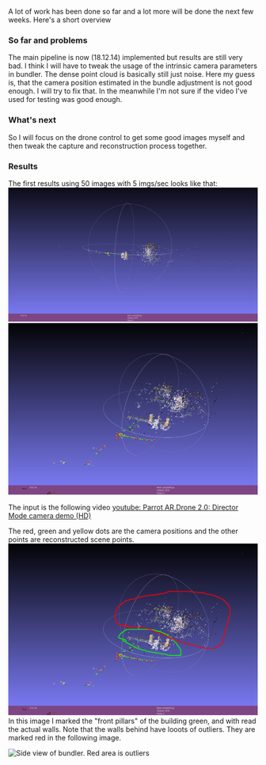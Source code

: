 A lot of work  has been done so far and a lot more will be done the next few weeks. Here's a short overview

### So far and problems
The main pipeline is now (18.12.14) implemented but results are still very bad. I think I will have to tweak the usage of the intrinsic camera parameters in bundler.
The dense point cloud is basically still just noise. Here my guess is, that the camera position estimated in the bundle adjustment is not good enough. I will try to fix that.
In the meanwhile I'm not sure if the video I've used for testing was good enough.

### What's next
So I will focus on the drone control to get some good images myself and then tweak the capture and reconstruction process together.

### Results
The first results using 50 images with 5 imgs/sec looks like that:
![Side view of bundler output using 50 images and 5 imgs/sec](https://github.com/DRONARCHers/DRONARCH/blob/master/results/18_12_14/int_res_side.png)
![Top view of bundler output using 50 images and 5 imgs/sec](https://github.com/DRONARCHers/DRONARCH/blob/master/results/int_res_top.png)

The input is the following video [youtube: Parrot AR.Drone 2.0: Director Mode camera demo (HD)](https://www.youtube.com/watch?v=YGk2ghqoHug)

The red, green and yellow dots are the camera positions and the other points are reconstructed scene points.
![Top view of bundler. The green area is the "front pillars" of the building, the red the actual walls](https://github.com/DRONARCHers/DRONARCH/blob/master/results/18_12_14/int_res_top_mark.png)
In this image I marked the "front pillars" of the building green, and with read the actual walls.
Note that the walls behind have looots of outliers.
They are marked red in the following image.

![Side view of bundler. Red area is outliers](https://github.com/DRONARCHers/DRONARCH/blob/master/results18_12_14//int_res_side_mark.png)



